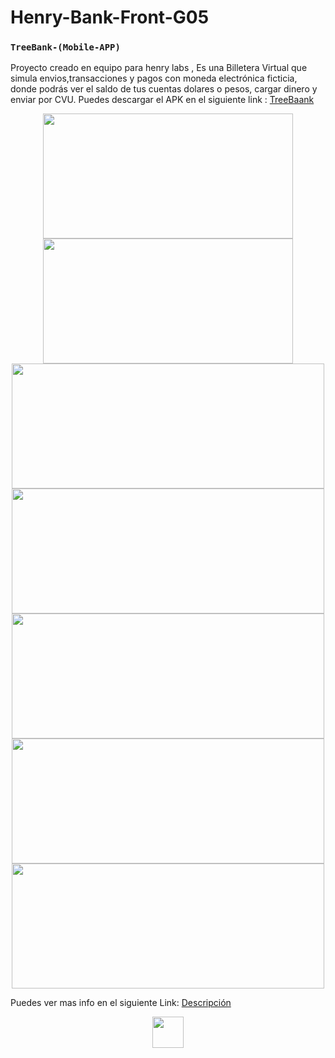 # Henry-Bank-Front-G05


### `TreeBank-(Mobile-APP)`

Proyecto creado en equipo para henry labs , Es una Billetera Virtual que simula envios,transacciones y pagos con moneda electrónica ficticia, donde podrás ver el saldo de tus cuentas dolares o pesos, cargar dinero y enviar por CVU.
Puedes descargar el APK en el siguiente link  : [TreeBaank](https://drive.google.com/file/d/1ZBBJfk34kLWOKT6QSCeHXc1n09jh6v0S/view?usp=sharing)

<p align='center'>
    <img  src='https://scontent.faep14-2.fna.fbcdn.net/v/t1.0-9/153718143_255945026056953_1748464035294499236_n.jpg?_nc_cat=104&ccb=3&_nc_sid=730e14&_nc_ohc=ukrkBBU6R88AX_-zpTN&_nc_oc=AQnfNCMx0L0b11_WGCHKTenF0iwLFqXoZzMcrVPXLCLnU_S28UajWThP6zeincm5XUY&_nc_ht=scontent.faep14-2.fna&oh=4f4eb88534462a2f7401c4fda48f8ba3&oe=6058DF38'width="400" height="200" </img>
        <img  src='https://scontent.faep14-2.fna.fbcdn.net/v/t1.0-9/154027100_255944759390313_7634436681737864836_n.jpg?_nc_cat=109&ccb=3&_nc_sid=730e14&_nc_ohc=d3YBV-A_bk4AX8dAIAG&_nc_ht=scontent.faep14-2.fna&oh=5d55d7cb81288bdbc5920dad62321529&oe=6057F4D0'width="400" height="200" </img>
            <img  src='https://scontent.faep14-2.fna.fbcdn.net/v/t1.0-9/153867221_255945016056954_2869797233218830518_n.jpg?_nc_cat=111&ccb=3&_nc_sid=730e14&_nc_ohc=xsuE5QhxC8IAX-2se2N&_nc_ht=scontent.faep14-2.fna&oh=6e9f10e951aa40a105ddc3a0e69f812f&oe=605A9CFE'width="500" height="200" </img>
         <img  src='https://scontent.faep14-2.fna.fbcdn.net/v/t1.0-9/153679196_255944742723648_7846469895951802989_n.jpg?_nc_cat=109&ccb=3&_nc_sid=730e14&_nc_ohc=JGTMA3WNnSMAX_lY5np&_nc_ht=scontent.faep14-2.fna&oh=da8924e5202f7947ee1e6cf4fc369cfc&oe=60597E4A'width="500" height="200" </img>
           <img  src='https://scontent.faep14-2.fna.fbcdn.net/v/t1.0-9/151702883_255944792723643_7678326020994387554_n.jpg?_nc_cat=109&ccb=3&_nc_sid=730e14&_nc_ohc=0PELSgt3mJAAX_ET4yE&_nc_ht=scontent.faep14-2.fna&oh=d3e42ea8c871739a89971011e9c6e614&oe=605A1407'width="500" height="200" </img>
  <img  src='https://scontent.faep14-2.fna.fbcdn.net/v/t1.0-9/153222379_255944879390301_3173694239169008840_n.jpg?_nc_cat=111&ccb=3&_nc_sid=730e14&_nc_ohc=Qr5bqfZl5uQAX8crCwj&_nc_ht=scontent.faep14-2.fna&oh=ace86eb213f6d34e1b2b5ae8ebbe510c&oe=605A7ACA'width="500" height="200" </img>
    <img  src='https://scontent.faep14-2.fna.fbcdn.net/v/t1.0-9/153488657_255944926056963_6428303226268309338_n.jpg?_nc_cat=100&ccb=3&_nc_sid=730e14&_nc_ohc=IzTMXceVCH0AX9dSNxS&_nc_ht=scontent.faep14-2.fna&oh=ff01b9ba79ac2232ab4dc63efadbb024&oe=6058F4DE'width="500" height="200" </img>
</p>

Puedes ver mas info en el siguiente Link: [Descripción](https://docs.google.com/presentation/d/1R5qJQgjqdAa9ach0rT4UwEqhyTLiU9KfVgwREJyXYRc/edit#slide=id.p23)

<p align='center'>
    <img style= width:50px src='https://media1.giphy.com/media/X7Oe8SfCbv5GSzDGFl/100.webp?cid=ecf05e472dte91ha2ua54kv8x8xyp6icg53zs36lfr09bvxu&rid=100.webp' </img>
</p>

